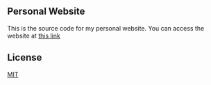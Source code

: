 ## Personal Website

This is the source code for my personal website. You can access the website at [this link](http://www.drewnollsch.com)

## License
[MIT](https://choosealicense.com/licenses/mit/)